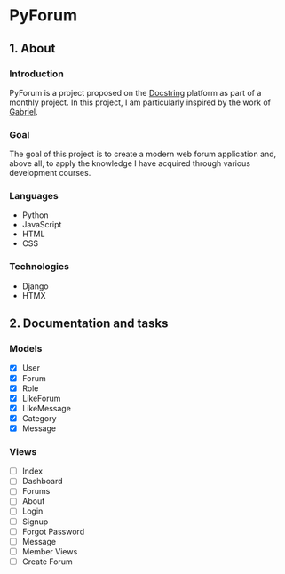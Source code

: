 # PyForum

## 1. About
### Introduction
PyForum is a project proposed on the [Docstring](https://www.docstring.fr/accompagnement/projets/systeme-de-gestion-de-forums/) platform as part of a monthly project. In this project, I am particularly inspired by the work of [Gabriel](https://github.com/gabigab117).

### Goal
The goal of this project is to create a modern web forum application and, above all, to apply the knowledge I have acquired through various development courses.

### Languages
- Python
- JavaScript
- HTML
- CSS

### Technologies
- Django
- HTMX

## 2. Documentation and tasks
### Models
- [x] User
- [x] Forum
- [x] Role
- [x] LikeForum
- [x] LikeMessage
- [x] Category
- [x] Message

### Views
- [ ] Index
- [ ] Dashboard
- [ ] Forums
- [ ] About
- [ ] Login
- [ ] Signup
- [ ] Forgot Password
- [ ] Message
- [ ] Member Views
- [ ] Create Forum
